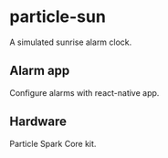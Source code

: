 # particle-sun

A simulated sunrise alarm clock.

## Alarm app

Configure alarms with react-native app.

## Hardware

Particle Spark Core kit.
